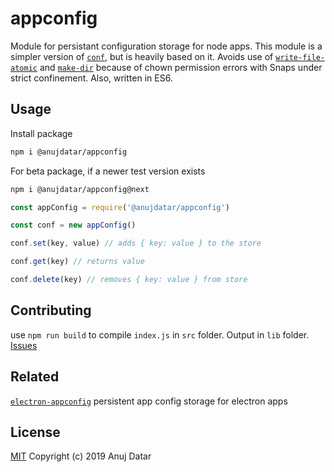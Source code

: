 # appconfig

Module for persistant configuration storage for node apps. This module is a simpler version of [`conf`](https://github.com/sindresorhus/conf), but is heavily based on it. Avoids use of [`write-file-atomic`](https://github.com/npm/write-file-atomic) and [`make-dir`](https://github.com/sindresorhus/make-dir) because of chown permission errors with Snaps under strict confinement. Also, written in ES6.

## Usage

Install package

```bash
npm i @anujdatar/appconfig
```

For beta package, if a newer test version exists

```bash
npm i @anujdatar/appconfig@next
```

```js
const appConfig = require('@anujdatar/appconfig')

const conf = new appConfig()

conf.set(key, value) // adds { key: value } to the store

conf.get(key) // returns value

conf.delete(key) // removes { key: value } from store
```

## Contributing

use `npm run build` to compile `index.js` in `src` folder. Output in `lib` folder.
[Issues](https://github.com/anujdatar/appconfig/issues)

## Related

[`electron-appconfig`](https://github.com/anujdatar/electron-appconfig) persistent app config storage for electron apps

## License

[MIT](https://github.com/anujdatar/appconfig/blob/master/LICENSE) Copyright (c) 2019 Anuj Datar
